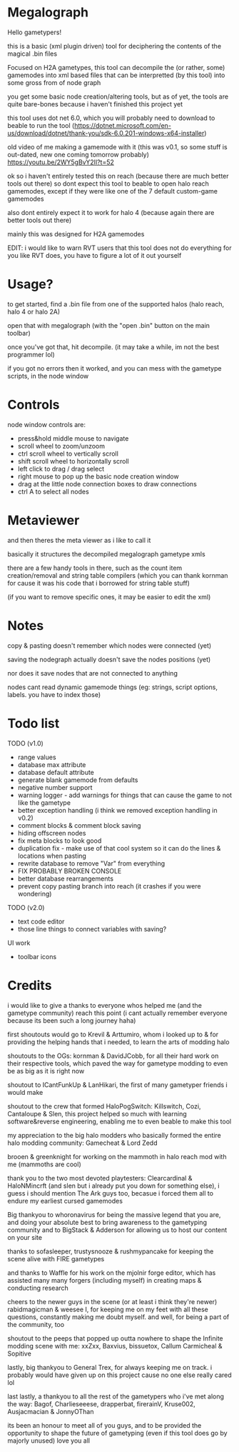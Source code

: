 # Megalograph

Hello gametypers!

this is a basic (xml plugin driven) tool for deciphering the contents of the magical .bin files

Focused on H2A gametypes, this tool can decompile the (or rather, some) gamemodes into xml based files that can be interpretted (by this tool) into some gross from of node graph

you get some basic node creation/altering tools, but as of yet, the tools are quite bare-bones because i haven't finished this project yet

this tool uses dot net 6.0, which you will probably need to download to beable to run the tool (https://dotnet.microsoft.com/en-us/download/dotnet/thank-you/sdk-6.0.201-windows-x64-installer)

old video of me making a gamemode with it (this was v0.1, so some stuff is out-dated, new one coming tomorrow probably)
https://youtu.be/2WY5gBvY2lI?t=52

ok so i haven't entirely tested this on reach (because there are much better tools out there) so dont expect this tool to beable to open halo reach gamemodes, except if they were like one of the 7 default custom-game gamemodes

also dont entirely expect it to work for halo 4 (because again there are better tools out there)

mainly this was designed for H2A gamemodes

EDIT: i would like to warn RVT users that this tool does not do everything for you like RVT does, you have to figure a lot of it out yourself

# Usage?

to get started, find a .bin file from one of the supported halos (halo reach, halo 4 or halo 2A)

open that with megalograph (with the "open .bin" button on the main toolbar)

once you've got that, hit decompile. (it may take a while, im not the best programmer lol)

if you got no errors then it worked, and you can mess with the gametype scripts, in the node window


# Controls

node window controls are: 

- press&hold middle mouse to navigate
- scroll wheel to zoom/unzoom
- ctrl scroll wheel to vertically scroll
- shift scroll wheel to horizontally scroll
- left click to drag / drag select
- right mouse to pop up the basic node creation window
- drag at the little node connection boxes to draw connections
- ctrl A to select all nodes

# Metaviewer

and then theres the meta viewer as i like to call it

basically it structures the decompiled megalograph gametype xmls

there are a few handy tools in there, such as the count item creation/removal and string table compilers (which you can thank kornman for cause it was his code that i borrowed for string table stuff)

(if you want to remove specific ones, it may be easier to edit the xml)



# Notes

copy & pasting doesn't remember which nodes were connected (yet)

saving the nodegraph actually doesn't save the nodes positions (yet)

nor does it save nodes that are not connected to anything

nodes cant read dynamic gamemode things (eg: strings, script options, labels. you have to index those)



# Todo list

TODO (v1.0)
- range values
- database max attribute
- database default attribute
- generate blank gamemode from defaults
- negative number support
- warning logger - add warnings for things that can cause the game to not like the gametype
- better exception handling (i think we removed exception handling in v0.2)
- comment blocks & comment block saving
- hiding offscreen nodes
- fix meta blocks to look good
- duplication fix - make use of that cool system so it can do the lines & locations when pasting
- rewrite database to remove "Var" from everything
- FIX PROBABLY BROKEN CONSOLE
- better database rearrangements
- prevent copy pasting branch into reach (it crashes if you were wondering)

TODO (v2.0)
- text code editor
- those line things to connect variables with saving?

UI work
- toolbar icons



# Credits 

i would like to give a thanks to everyone whos helped me (and the gametype community) reach this point
(i cant actually remember everyone because its been such a long journey haha)

first shoutouts would go to Krevil & Arttumiro, whom i looked up to & for providing the helping hands that i needed, to learn the arts of modding halo

shoutouts to the OGs: kornman & DavidJCobb, for all their hard work on their respective tools, which paved the way for gametype modding to even be as big as it is right now

shoutout to ICantFunkUp & LanHikari, the first of many gametyper friends i would make

shoutout to the crew that formed HaloPogSwitch: Killswitch, Cozi, Cantaloupe & Slen, this project helped so much with learning software&reverse engineering, enabling me to even beable to make this tool

my appreciation to the big halo modders who basically formed the entire halo modding community: Gamecheat & Lord Zedd

brooen & greenknight for working on the mammoth in halo reach mod with me (mammoths are cool)

thank you to the two most devoted playtesters: Clearcardinal & HaloNMincrft (and slen but i already put you down for something else), 
i guess i should mention The Ark guys too, becasue i forced them all to endure my earliest cursed gamemodes

Big thankyou to whoronavirus for being the massive legend that you are, and doing your absolute best to bring awareness to the gametyping community
and to BigStack & Adderson for allowing us to host our content on your site

thanks to sofasleeper, trustysnooze & rushmypancake for keeping the scene alive with FIRE gametypes

and thanks to Waffle for his work on the mjolnir forge editor, which has assisted many many forgers (including myself) in creating maps & conducting research

cheers to the newer guys in the scene (or at least i think they're newer) rabidmagicman & weesee I, 
for keeping me on my feet with all these questions, constantly making me doubt myself. and well, for being a part of the community, too

shoutout to the peeps that popped up outta nowhere to shape the Infinite modding scene with me: xxZxx, Baxvius, bissuetox, Callum Carmicheal & Sopitive

lastly, big thankyou to General Trex, for always keeping me on track. i probably would have given up on this project cause no one else really cared lol

last lastly, a thankyou to all the rest of the gametypers who i've met along the way: Bagof, Charlieseeese, drapperbat, firerainV, Kruse002, Ausjacmacian & JonnyOThan

its been an honour to meet all of you guys, and to be provided the opportunity to shape the future of gametyping (even if this tool does go by majorly unused)
love you all
